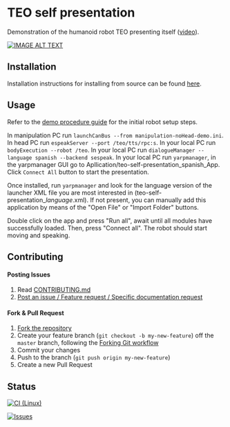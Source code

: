 # TEO self presentation

Demonstration of the humanoid robot TEO presenting itself ([video](https://www.youtube.com/watch?v=VSNGP9K1_YQ)).

[![IMAGE ALT TEXT](http://i3.ytimg.com/vi/VSNGP9K1_YQ/maxresdefault.jpg)](https://www.youtube.com/watch?v=VSNGP9K1_YQ "Teo Self Presentation")

## Installation

Installation instructions for installing from source can be found [here](doc/teo-self-presentation-install.md).

## Usage

Refer to the [demo procedure guide](https://robots.uc3m.es/teo-developer-manual/demo-procedure.html) for the initial robot setup steps.

In manipulation PC run `launchCanBus --from manipulation-noHead-demo.ini`.
In head PC run `espeakServer --port /teo/tts/rpc:s`.
In your local PC run `bodyExecution --robot /teo`.
In your local PC run `dialogueManager --language spanish --backend sespeak`.
In your local PC run `yarpmanager`, in the yarpmanager GUI go to Apllication/teo-self-presentation_spanish_App. Click `Connect All` button to start the presentation.

Once installed, run `yarpmanager` and look for the language version of the launcher XML file you are most interested in (teo-self-presentation_*language*.xml). If not present, you can manually add this application by means of the "Open File" or "Import Folder" buttons.

Double click on the app and press "Run all", await until all modules have successfully loaded. Then, press "Connect all". The robot should start moving and speaking.

## Contributing

#### Posting Issues

1. Read [CONTRIBUTING.md](CONTRIBUTING.md)
2. [Post an issue / Feature request / Specific documentation request](https://github.com/roboticslab-uc3m/teo-self-presentation/issues)

#### Fork & Pull Request

1. [Fork the repository](https://github.com/roboticslab-uc3m/teo-self-presentation/fork)
2. Create your feature branch (`git checkout -b my-new-feature`) off the `master` branch, following the [Forking Git workflow](https://www.atlassian.com/git/tutorials/comparing-workflows/forking-workflow)
3. Commit your changes
4. Push to the branch (`git push origin my-new-feature`)
5. Create a new Pull Request

## Status

[![CI (Linux)](https://github.com/roboticslab-uc3m/teo-self-presentation/workflows/Continuous%20Integration/badge.svg)](https://github.com/roboticslab-uc3m/teo-self-presentation/actions)

[![Issues](https://img.shields.io/github/issues/roboticslab-uc3m/teo-self-presentation.svg?label=Issues)](https://github.com/roboticslab-uc3m/teo-self-presentation/issues)

